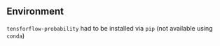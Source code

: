 
## Environment

`tensforflow-probability` had to be installed via `pip` (not available using `conda`)
